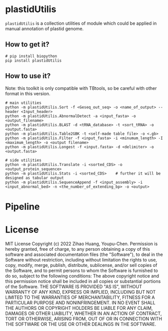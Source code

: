 # plastidUtilis

`plastidUtilis` is a collection utilities of module which could be applied in manual annotation of plastid genome.



## How to get it?

```shell
# pip install biopython
pip install plastidUtilis
```



## How to use it?

Note: this toolkit is only compatible with TBtools, so be careful with other format in this version.

```shell
# main utilities
python -m plastidUtilis.Sort -f <Geseq_out_seq> -o <name_of_output> --header <Input_header>
python -m plastidUtilis.AbnormalDetect -a <input_fasta> -o <output_filename>
python -m plastidUtilis.BLAST -d <tRNA_database> -t <sort_tRNA> -o <output.fasta>
python -m plastidUtilis.Table2GBK -t <self-made table file> -o <.gb>
python -m plastidUtilis.Filter -f <input_fasta> -i <minumum_length> -I <maximum_length> -o <output filename>
python -m plastidUtilis.Longest -f <input.fasta> -d <delimiter> -o <output.fasta>

# side utilities
python -m plastidUtilis.Translate -i <sorted_CDS> -o <output_protein_sequence>
python -m plastidUtilis.Stats -i <sorted_CDS>    # further it will be designed as tabular output 
python -m plastidUtilis.SequenceAppend -f <input_assembly> -i <input_abnormal_bed> -n <the_number_of_extending_bp> -o <output>
```



# Pipeline





# License

MIT License
Copyright (c) 2022 Zihao Huang, Youpu-Chen.
Permission is hereby granted, free of charge, to any person obtaining a copy
of this software and associated documentation files (the "Software"), to deal in the Software without restriction, including without limitation the rights to use, copy, modify, merge, publish, distribute, sublicense, and/or sell copies of the Software, and to permit persons to whom the Software is furnished to do so, subject to the following conditions:
The above copyright notice and this permission notice shall be included in all copies or substantial portions of the Software.
THE SOFTWARE IS PROVIDED "AS IS", WITHOUT WARRANTY OF ANY KIND, EXPRESS OR IMPLIED, INCLUDING BUT NOT LIMITED TO THE WARRANTIES OF MERCHANTABILITY, FITNESS FOR A PARTICULAR PURPOSE AND NONINFRINGEMENT. IN NO EVENT SHALL THE AUTHORS OR COPYRIGHT HOLDERS BE LIABLE FOR ANY CLAIM, DAMAGES OR OTHER LIABILITY, WHETHER IN AN ACTION OF CONTRACT, TORT OR OTHERWISE, ARISING FROM, OUT OF OR IN CONNECTION WITH THE SOFTWARE OR THE USE OR OTHER DEALINGS IN THE SOFTWARE.